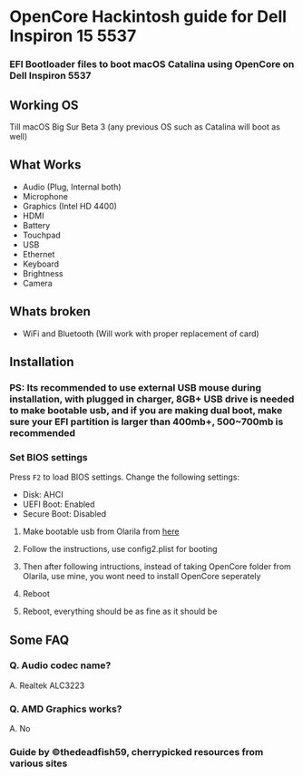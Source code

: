 # OpenCore Hackintosh guide for Dell Inspiron 15 5537

### EFI Bootloader files to boot macOS Catalina using OpenCore on Dell Inspiron 5537

## Working OS

Till macOS Big Sur Beta 3 (any previous OS such as Catalina will boot as well)

## What Works


- Audio (Plug, Internal both)
- Microphone
- Graphics (Intel HD 4400)
- HDMI
- Battery
- Touchpad
- USB 
- Ethernet
- Keyboard
- Brightness
- Camera

## Whats broken

- WiFi and Bluetooth (Will work with proper replacement of card)


## Installation

### PS: Its recommended to use external USB mouse during installation, with plugged in charger, 8GB+ USB drive is needed to make bootable usb, and if you are making dual boot, make sure your EFI partition is larger than 400mb+, 500~700mb is recommended 

### Set BIOS settings 
Press `F2` to load BIOS settings. Change the following settings:

- Disk: AHCI
- UEFI Boot: Enabled
- Secure Boot: Disabled

1. Make bootable usb from Olarila from [here](https://www.olarila.com/topic/5794-hackintosh-guide-install-macos-with-olarila-image-step-by-step-install-and-post-install-windows-or-mac)

2. Follow the instructions, use config2.plist for booting

3. Then after following intructions, instead of taking OpenCore folder from Olarila, use mine, you wont need to install OpenCore seperately 

4. Reboot 

6. Reboot, everything should be as fine as it should be

## Some FAQ

### Q. Audio codec name?
A. Realtek ALC3223

### Q. AMD Graphics works?
A. No



### Guide by ©thedeadfish59, cherrypicked resources from various sites 
